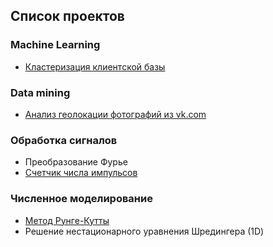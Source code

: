 ## Список проектов

### Machine Learning
 - [Кластеризация клиентской базы](https://github.com/Drev0Z/Clustering)

### Data mining
 - [Анализ геолокации фотографий из vk.com](https://github.com/Drev0Z/vk_photos_analysis)

### Обработка сигналов
 - Преобразование Фурье
 - [Счетчик числа импульсов](https://github.com/Drev0Z/peak_counter)

### Численное моделирование
 - [Метод Рунге-Кутты](https://github.com/Drev0Z/Runge-Kutta)
 - Решение нестационарного уравнения Шредингера (1D)
